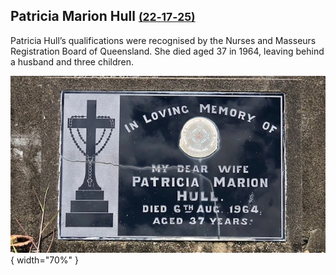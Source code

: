 ## Patricia Marion Hull <small>[(22‑17‑25)](https://brisbane.discovereverafter.com/profile/31704310 "Go to Memorial Information" )</small>

Patricia Hull’s qualifications were recognised by the Nurses and Masseurs Registration Board of Queensland. She died aged 37 in 1964, leaving behind a husband and three children.

![Patricia Marion Hull's headstone](../assets/patricia-marion-hull-headstone.jpg){ width="70%" }  
